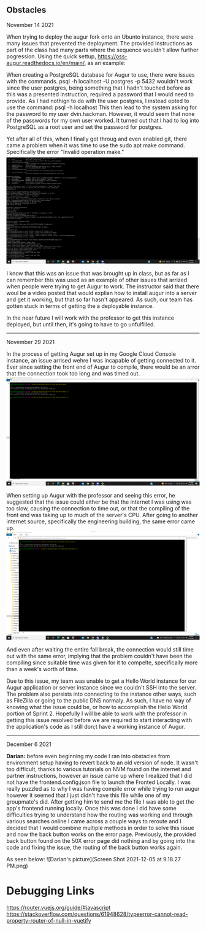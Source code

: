 Obstacles
-----------------------------------------------------------------------------------------------------------------------------------------
November 14 2021

When trying to deploy the augur fork onto an Ubunto instance, there were many issues that prevented the deployment.
The provided instructions as part of the class had many parts where the sequence wouldn't allow further pogression.
Using the quick settup, https://oss-augur.readthedocs.io/en/main/, as an example:

When creating a PostgreSQL database for Augur to use, there were issues with the commands. 
psql -h localhost -U postgres -p 5432 wouldn't work since the user postgres, being something that I hadn't touched before as this was a presented instruction,
required a password that I would need to provide. As I had nothign to do with the user postgres, I instead opted to use the command: psql -h localhost
This then lead to the system asking for the password to my user dvin.hackman. However, it would seem that none of the passwords for my own user worked.
It turned out that I had to log into PostgreSQL as a root user and set the password for postgres.

Yet after all of this, when I finally got throug and even enabled git, there came a problem when it was time to use the sudo apt make command.
Specifically the error "Invalid operation make." 
![nov14](screenshots/nov-14-2021.png)

I know that this was an issue that was brought up in class, but as far as I can remember this 
was used as an example of other issues that arrized when people were trying to get Augur to work. The instructor said that there woul be a 
video posted that would explian how to install augur into a server and get it working, but that so far hasn't appeared. As such, our team has gotten stuck 
in terms of getting the a deployable instance.

In the near future I will work with the professor to get this instance deployed, but until then, it's going to have to go unfulfilled.

-------------------------------------------------------------------------------------------------------------------------------------------

November 29 2021

In the process of getting Augur set up in my Google Cloud Console instance, an issue arrised wehre I was incapable of getting connected to it. 
Ever since setting the front end of Augur to compile, there would be an arror that the connection took too long and was timed out.
![SSH Issues](screenshots/sshIssues.png)

When setting up Augur with the professor and seeing this error, he suggested that the issue could either be that the internet I was using was too slow,
causing the connection to time out, or that the compiling of the front end was taking up to much of the server's CPU.
After going to another internet source, specifically the engineering building, the same error came up.
![SSH Issues 2](screenshots/sshIssues2.png)

And even after waiting the entire fall break, the connection would still time out with the same error, implying that the problem couldn't have been the compiling
since suitable time was given for it to compelte, specifically more than a week's worth of time.

Due to this issue, my team was unable to get a Hello World instance for our Augur application or server instance since we couldn't SSH into the server. The problem
also persists into connecting to the instance other ways, such as FileZilla or going to the public DNS normaly. As such, I have no way of knowing what the issue 
could be, or how to accomplish the Hello World portion of Sprint 2. Hopefully I will be able to work with the professor in getting this issue resolved before we are 
required to start interacting with the application's code as I still don;t have a working instance of Augur.

----------------------------------------------------------------------------------------------------------------------------------------------------------------------

December 6 2021

**Darian:** before even beginning my code I ran into obstacles from environment setup having to revert back to an old version of node.
It wasn't too difficult, thanks to various tutorials on NVM found on the internet and partner instructions, however an issue came up where I realized that I 
did not have the frontend.config.json file to launch the Fronted Locally. I was really puzzled as to why I was having compile error while trying to run augur 
however it seemed that I just didn't have this file while one of my groupmate's did. After getting him to send me the file I was able to get the app's frontend running locally. 
Once this was done I did have some difficulties trying to understand how the routing was working and through various searches online I came across 
a couple ways to reroute and I decided that I would combine multiple methods in order to solve this issue and now the back button works on the error page.
Previously, the provided back button found on the 50X error page did nothing and by going into the code and fixing the issue, the routing of the back button works again.

As seen below:
![Darian's picture](Screen Shot 2021-12-05 at 9.18.27 PM.png)

Debugging Links
==
https://router.vuejs.org/guide/#javascript
https://stackoverflow.com/questions/61948628/typeerror-cannot-read-property-router-of-null-in-vuetify

